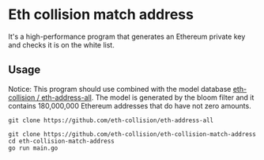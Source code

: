 # Eth collision match address

It's a high-performance program that generates an Ethereum private key and checks it is on the white list.

## Usage

Notice: This program should use combined with the model database [eth-collision / eth-address-all](https://github.com/eth-collision/eth-address-all). The model is generated by the bloom filter and it contains 180,000,000 Ethereum addresses that do have not zero amounts. 

```
git clone https://github.com/eth-collision/eth-address-all

git clone https://github.com/eth-collision/eth-collision-match-address
cd eth-collision-match-address
go run main.go
```
